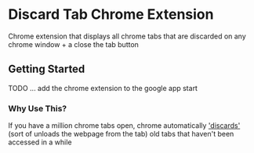 # Discard Tab Chrome Extension

Chrome extension that displays all chrome tabs that are discarded on any chrome window + a close the tab button

## Getting Started

TODO ... add the chrome extension to the google app start

### Why Use This?

If you have a million chrome tabs open, chrome automatically ['discards'](https://developers.google.com/web/updates/2015/09/tab-discarding) (sort of unloads the webpage from the tab) old tabs that haven't been accessed in a while

